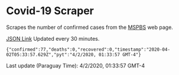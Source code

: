 # Covid-19 Scraper

Scrapes the number of confirmed cases from the [MSPBS](https://www.mspbs.gov.py/covid-19.php) web page.

[JSON Link](https://jmayalag.github.io/covid19-scrape/cases.json)
Updated every 30 minutes.
```
{"confirmed":77,"deaths":0,"recovered":0,"timestamp":"2020-04-02T05:33:57.629Z","pyt":"4/2/2020, 01:33:57 GMT-4"}
```
Last update (Paraguay Time): 4/2/2020, 01:33:57 GMT-4
